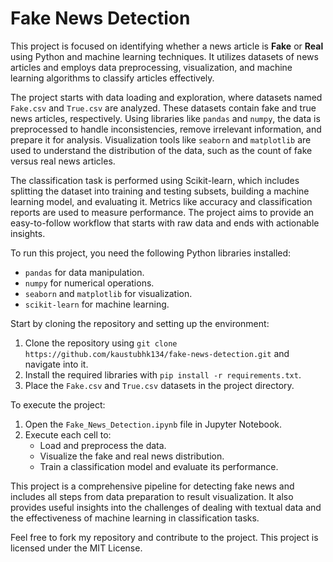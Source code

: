 # Fake News Detection

This project is focused on identifying whether a news article is **Fake** or **Real** using Python and machine learning techniques. It utilizes datasets of news articles and employs data preprocessing, visualization, and machine learning algorithms to classify articles effectively.

The project starts with data loading and exploration, where datasets named `Fake.csv` and `True.csv` are analyzed. These datasets contain fake and true news articles, respectively. Using libraries like `pandas` and `numpy`, the data is preprocessed to handle inconsistencies, remove irrelevant information, and prepare it for analysis. Visualization tools like `seaborn` and `matplotlib` are used to understand the distribution of the data, such as the count of fake versus real news articles.

The classification task is performed using Scikit-learn, which includes splitting the dataset into training and testing subsets, building a machine learning model, and evaluating it. Metrics like accuracy and classification reports are used to measure performance. The project aims to provide an easy-to-follow workflow that starts with raw data and ends with actionable insights.

To run this project, you need the following Python libraries installed:
- `pandas` for data manipulation.
- `numpy` for numerical operations.
- `seaborn` and `matplotlib` for visualization.
- `scikit-learn` for machine learning.

Start by cloning the repository and setting up the environment:
1. Clone the repository using `git clone https://github.com/kaustubhk134/fake-news-detection.git` and navigate into it.
2. Install the required libraries with `pip install -r requirements.txt`.
3. Place the `Fake.csv` and `True.csv` datasets in the project directory.

To execute the project:
1. Open the `Fake_News_Detection.ipynb` file in Jupyter Notebook.
2. Execute each cell to:
   - Load and preprocess the data.
   - Visualize the fake and real news distribution.
   - Train a classification model and evaluate its performance.

This project is a comprehensive pipeline for detecting fake news and includes all steps from data preparation to result visualization. It also provides useful insights into the challenges of dealing with textual data and the effectiveness of machine learning in classification tasks.

Feel free to fork my repository and contribute to the project. This project is licensed under the MIT License.

